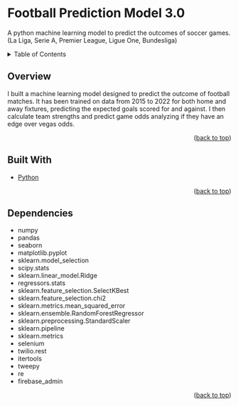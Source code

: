 # Football Prediction Model 3.0

A python machine learning model to predict the outcomes of soccer games. (La Liga, Serie A, Premier League, Ligue One, Bundesliga)

<!-- TABLE OF CONTENTS -->
<div id="top"></div>
<details>
  <summary>Table of Contents</summary>
  <ol>
    <li><a href="#overview">Overview</a></li>
    <li><a href="#builtwith">Built With</a></li>
    <li><a href="#dependencies">Dependencies</a></li>
  </ol>
</details>

<!-- Overview -->
<div id="overview"></div>

## Overview

I built a machine learning model designed to predict the outcome of football matches. It has been trained on data from 2015 to 2022 for both home and away fixtures, predicting the expected goals scored for and against. I then calculate team strengths and predict game odds analyzing if they have an edge over vegas odds.
   
<p align="right">(<a href="#top">back to top</a>)</p>

<!-- Built With -->
<div id="builtwith"></div>

## Built With
* [Python](https://python.org)

<p align="right">(<a href="#top">back to top</a>)</p>

<!-- Dependencies -->
 <div id="dependencies"></div>

 ## Dependencies
 - numpy
 - pandas
 - seaborn
 - matplotlib.pyplot
 - sklearn.model_selection
 - scipy.stats
 - sklearn.linear_model.Ridge
 - regressors.stats
 - sklearn.feature_selection.SelectKBest
 - sklearn.feature_selection.chi2
 - sklearn.metrics.mean_squared_error
 - sklearn.ensemble.RandomForestRegressor
 - sklearn.preprocessing.StandardScaler
 - sklearn.pipeline
 - sklearn.metrics
 - selenium
 - twilio.rest
 - itertools
 - tweepy
 - re
 - firebase_admin

<p align="right">(<a href="#top">back to top</a>)</p>

